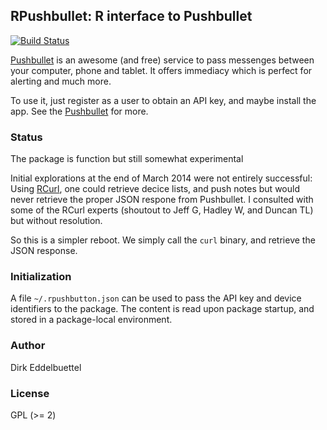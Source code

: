 ## RPushbullet: R interface to Pushbullet

[![Build Status](https://travis-ci.org/eddelbuettel/rpushbullet.png)](https://travis-ci.org/eddelbuettel/rpushbullet)

[Pushbullet](http://www.pushbullet.com) is an awesome (and free) service to
pass messenges between your computer, phone and tablet.  It offers immediacy
which is perfect for alerting and much more.

To use it, just register as a user to obtain an API key, and maybe install
the app.  See the [Pushbullet](http://www.pushbullet.com) for more.

### Status

The package is function but still somewhat experimental

Initial explorations at the end of March 2014 were not entirely successful:
Using [RCurl](http://cran.rstudio.com/package=RCurl), one could retrieve
decice lists, and push notes but would never retrieve the proper JSON respone
from Pushbullet. I consulted with some of the RCurl experts (shoutout to Jeff
G, Hadley W, and Duncan TL) but without resolution.

So this is a simpler reboot. We simply call the `curl` binary, and retrieve
the JSON response.

### Initialization

A  file `~/.rpushbutton.json` can be used to pass the API key and device
identifiers to the package.  The content is read upon package startup, and
stored in a package-local environment.

### Author

Dirk Eddelbuettel

### License

GPL (>= 2)

